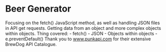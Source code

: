 # Beer Generator
 Focusing on the fetch() JavaScript method, as well as handling JSON files in API get requests.  Getting data from an object and more complex objects within objects.  Thing covered: - fetch() - JSON - Objects within objects - e.preventDefault()  Thank you to www.punkapi.com for their extensive BrewDog API Catalogue.
